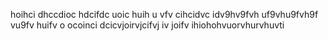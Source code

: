 hoihci dhccdioc hdcifdc uoic huih u vfv
cihcidvc idv9hv9fvh uf9vhu9fvh9f vu9fv huifv o
ocoinci dcicvjoirvjcifvj iv joifv
ihiohohvuorvhurvhuvti

